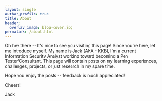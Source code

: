 ```yaml
---
layout: single
author_profile: true
title: About
header:
  overlay_image: blog-cover.jpg
permalink: /about.html
---
```


Oh hey there -- It's nice to see you visiting this page! Since you're here, let me introduce myself. My name is Jack (AKA - KKB), I'm a current Information Security Analyst working toward becoming a Pen Tester/Consultant. This page will contain posts on my learning experiences, challenges, projects, or just research in my spare time.

Hope you enjoy the posts -- feedback is much appreciated!

Cheers!

Jack 
